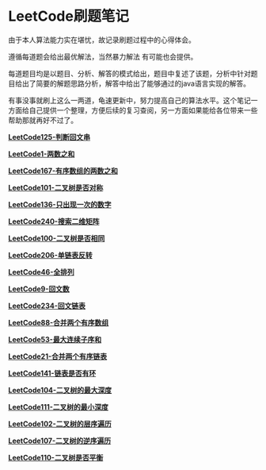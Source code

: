 # LeetCode刷题笔记

由于本人算法能力实在堪忧，故记录刷题过程中的心得体会。

遵循每道题会给出最优解法，当然暴力解法 有可能也会提供。

每道题目均是以题目、分析、解答的模式给出，题目中复述了该题，分析中针对题目给出了简要的解题思路分析，解答中给出了能够通过的java语言实现的解答。

有事没事就刷上这么一两道，龟速更新中，努力提高自己的算法水平。这个笔记一方面给自己提供一个整理，方便后续的复习查阅，另一方面如果能给各位带来一些帮助那就再好不过了。

[**LeetCode125-判断回文串**](https://github.com/isbing/leetcode/blob/master/problems/LeetCode125.md)

[**LeetCode1-两数之和**](https://github.com/isbing/leetcode/blob/master/problems/LeetCode1.md)

[**LeetCode167-有序数组的两数之和**](https://github.com/isbing/leetcode/blob/master/problems/LeetCode167.md)

[**LeetCode101-二叉树是否对称**](https://github.com/isbing/leetcode/blob/master/problems/LeetCode101.md)

[**LeetCode136-只出现一次的数字**](https://github.com/isbing/leetcode/blob/master/problems/LeetCode136.md)

[**LeetCode240-搜索二维矩阵**](https://github.com/isbing/leetcode/blob/master/problems/LeetCode240.md)

[**LeetCode100-二叉树是否相同**](https://github.com/isbing/leetcode/blob/master/problems/LeetCode100.md)

[**LeetCode206-单链表反转**](https://github.com/isbing/leetcode/blob/master/problems/LeetCode206.md)

[**LeetCode46-全排列**](https://github.com/isbing/leetcode/blob/master/problems/LeetCode46.md)

[**LeetCode9-回文数**](https://github.com/isbing/leetcode/blob/master/problems/LeetCode9.md)

[**LeetCode234-回文链表**](https://github.com/isbing/leetcode/blob/master/problems/LeetCode234.md)

[**LeetCode88-合并两个有序数组**](https://github.com/isbing/leetcode/blob/master/problems/LeetCode88.md)

[**LeetCode53-最大连续子序和**](https://github.com/isbing/leetcode/blob/master/problems/LeetCode53.md)

[**LeetCode21-合并两个有序链表**](https://github.com/isbing/leetcode/blob/master/problems/LeetCode21.md)

[**LeetCode141-链表是否有环**](https://github.com/isbing/leetcode/blob/master/problems/LeetCode141.md)

[**LeetCode104-二叉树的最大深度**](https://github.com/isbing/leetcode/blob/master/problems/LeetCode104.md)

[**LeetCode111-二叉树的最小深度**](https://github.com/isbing/leetcode/blob/master/problems/LeetCode111.md)

[**LeetCode102-二叉树的层序遍历**](https://github.com/isbing/leetcode/blob/master/problems/LeetCode102.md)

[**LeetCode107-二叉树的逆序遍历**](https://github.com/isbing/leetcode/blob/master/problems/LeetCode107.md)

[**LeetCode110-二叉树是否平衡**](https://github.com/isbing/leetcode/blob/master/problems/LeetCode110.md)
